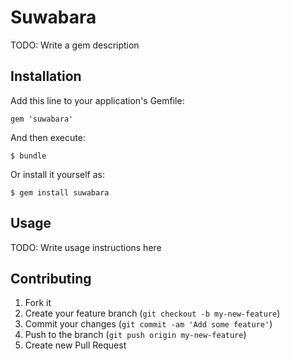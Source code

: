 # Suwabara

TODO: Write a gem description

## Installation

Add this line to your application's Gemfile:

    gem 'suwabara'

And then execute:

    $ bundle

Or install it yourself as:

    $ gem install suwabara

## Usage

TODO: Write usage instructions here

## Contributing

1. Fork it
2. Create your feature branch (`git checkout -b my-new-feature`)
3. Commit your changes (`git commit -am 'Add some feature'`)
4. Push to the branch (`git push origin my-new-feature`)
5. Create new Pull Request
